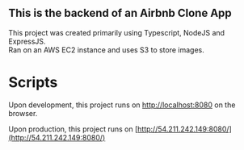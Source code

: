 ## This is the backend of an Airbnb Clone App
This project was created primarily using Typescript, NodeJS and ExpressJS.\
Ran on an AWS EC2 instance and uses S3 to store images.

# Scripts
Upon development, this project runs on [http://localhost:8080](http://localhost:8080) on the browser.

Upon production, this project runs on [http://54.211.242.149:8080/](http://54.211.242.149:8080/)
